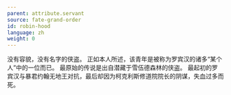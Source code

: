 ```yaml
---
parent: attribute.servant
source: fate-grand-order
id: robin-hood
language: zh
weight: 0
---
```


没有容貌，没有名字的侠盗。
正如本人所述，该青年是被称为罗宾汉的诸多“某个人”中的一位而已。
最原始的传说是出自潜藏于雪伍德森林的侠盗。
最起初的罗宾汉与暴君约翰无地王对抗，最后却因为柯克利斯修道院院长的阴谋，失血过多而死。
